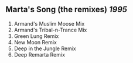 ## Marta's Song (the&nbsp;remixes) *1995*

1. Armand's Muslim Moose Mix
2. Armand's Tribal-n-Trance Mix
3. Green Lung Remix
4. New Moon Remix
5. Deep in the Jungle Remix
6. Deep Remarta Remix
